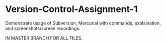 # Version-Control-Assignment-1
Demonstrate usage of Subversion, Mercurial with commands, explaination, and screenshots/screen recordings.




IN MASTER BRANCH FOR ALL FILES.
